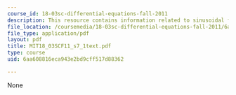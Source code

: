 ```yaml
---
course_id: 18-03sc-differential-equations-fall-2011
description: This resource contains information related to sinusoidal functions.
file_location: /coursemedia/18-03sc-differential-equations-fall-2011/6aa608816eca943e2bd9cff517d88362_MIT18_03SCF11_s7_1text.pdf
file_type: application/pdf
layout: pdf
title: MIT18_03SCF11_s7_1text.pdf
type: course
uid: 6aa608816eca943e2bd9cff517d88362

---
```

None